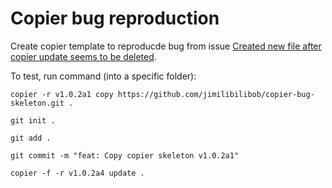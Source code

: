 # Copier bug reproduction

Create copier template to reproducde bug from issue [Created new file after copier update seems to be deleted](https://github.com/copier-org/copier/issues/1202).


To test, run command (into a specific folder):
```
copier -r v1.0.2a1 copy https://github.com/jimilibilibob/copier-bug-skeleton.git .
```

```
git init .
```

```
git add .
```

```
git commit -m "feat: Copy copier skeleton v1.0.2a1"
```

```
copier -f -r v1.0.2a4 update .
```